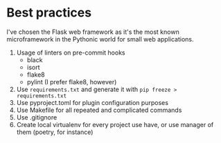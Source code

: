 # Best practices

I've chosen the Flask web framework as it's the most known
microframework in the Pythonic world for small web applications.

1. Usage of linters on pre-commit hooks
    * black
    * isort
    * flake8
    * pylint (I prefer flake8, however)
2. Use `requirements.txt` and generate it with `pip freeze > requirements.txt`
3. Use pyproject.toml for plugin configuration purposes
4. Use Makefile for all repeated and complicated commands
5. Use .gitignore
6. Create local virtualenv for every project use have, or use manager of them (poetry, for instance)
